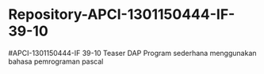 # Repository-APCI-1301150444-IF-39-10
 #APCI-1301150444-IF 39-10             Teaser DAP             Program sederhana menggunakan bahasa pemrograman pascal
